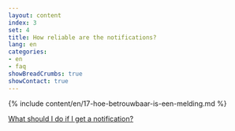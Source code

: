 ```yaml
---
layout: content
index: 3
set: 4
title: How reliable are the notifications?
lang: en
categories:
- en
- faq
showBreadCrumbs: true
showContact: true
---
```

{% include content/en/17-hoe-betrouwbaar-is-een-melding.md %}

[What should I do if I get a notification?](/en/faq/3-wat-als/)
